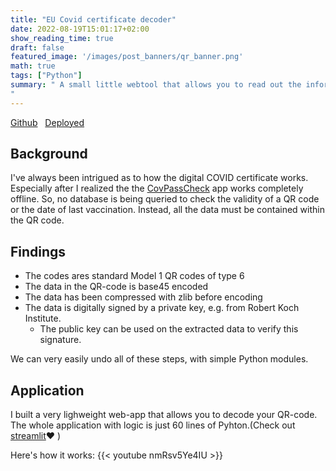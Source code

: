 ```yaml
---
title: "EU Covid certificate decoder"
date: 2022-08-19T15:01:17+02:00
show_reading_time: true
draft: false
featured_image: '/images/post_banners/qr_banner.png'
math: true
tags: ["Python"]
summary: " A small little webtool that allows you to read out the information stored in your EU Covid certificate (Green Pass).
"
---
```

[Github](https://github.com/scheuclu/qr_code_reader)&nbsp;&nbsp;
[Deployed](https://scheuclu-qr-code-reader-webpage-kth84d.streamlitapp.com/)


## Background
I've always been intrigued as to how the digital COVID certificate works. Especially after I realized the the [CovPassCheck]([TODO](https://play.google.com/store/apps/details?id=de.rki.covpass.checkapp&hl=en_GB&gl=US)) app works completely offline. So, no database is being queried to check the validity of a QR code or the date of last vaccination. Instead, all the data must be contained within the QR code.

## Findings

- The codes ares standard Model 1 QR codes of type 6
- The data in the QR-code is base45 encoded
- The data has been compressed with zlib before encoding
- The data is digitally signed by a private key, e.g. from Robert Koch Institute.
  - The public key can be used on the extracted data to verify this signature.

We can very easily undo all of these steps, with simple Python modules.


## Application

I built a very lighweight web-app that allows you to decode your QR-code.
The whole application with logic is just 60 lines of Pyhton.(Check out [streamlit](https://streamlit.io)❤️ )

Here's how it works:
{{< youtube nmRsv5Ye4IU >}}



